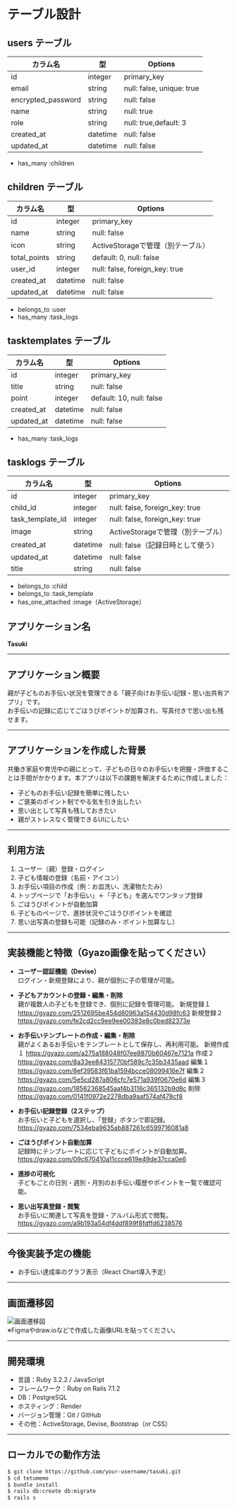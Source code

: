 # テーブル設計

## users テーブル

| カラム名             | 型       | Options                         |
|----------------------|----------|----------------------------------|
| id                   | integer  | primary_key                     |
| email                | string   | null: false, unique: true       |
| encrypted_password   | string   | null: false                     |
| name                 | string   | null: true                      |
| role                 | string   | null: true,default: 3           |
| created_at           | datetime | null: false                     |
| updated_at           | datetime | null: false                     |

- has_many :children

## children テーブル

| カラム名  | 型       | Options                             |
|-----------|----------|--------------------------------------|
| id        | integer  | primary_key                         |
| name      | string   | null: false                         |
| icon      | string   | ActiveStorageで管理（別テーブル）   |
| total_points | string   | default: 0, null: false          |
| user_id   | integer  | null: false, foreign_key: true      |
| created_at | datetime | null: false                        |
| updated_at | datetime | null: false                        |

- belongs_to :user
- has_many :task_logs

##  tasktemplates テーブル

| カラム名 | 型       | Options                        |
|----------|----------|-------------------------------|
| id       | integer  | primary_key                  |
| title    | string   | null: false                  |
| point    | integer  | default: 10, null: false     |
| created_at | datetime | null: false                |
| updated_at | datetime | null: false                |

- has_many :task_logs

##  tasklogs テーブル

| カラム名           | 型       | Options                                 |
|--------------------|----------|------------------------------------------|
| id                 | integer  | primary_key                             |
| child_id           | integer  | null: false, foreign_key: true          |
| task_template_id   | integer  | null: false, foreign_key: true          |
| image              | string   | ActiveStorageで管理（別テーブル）       |
| created_at         | datetime | null: false（記録日時として使う）       |
| updated_at         | datetime | null: false                             |
| title              | string   | null: false                                       |
- belongs_to :child
- belongs_to :task_template
- has_one_attached :image（ActiveStorage） 

## アプリケーション名

**Tasuki**

---

## アプリケーション概要

親が子どものお手伝い状況を管理できる「親子向けお手伝い記録・思い出共有アプリ」です。  
お手伝いの記録に応じてごほうびポイントが加算され、写真付きで思い出も残せます。

---

## アプリケーションを作成した背景

共働き家庭や育児中の親にとって、子どもの日々のお手伝いを把握・評価することは手間がかかります。本アプリは以下の課題を解決するために作成しました：

- 子どものお手伝い記録を簡単に残したい
- ご褒美のポイント制でやる気を引き出したい
- 思い出として写真も残しておきたい
- 親がストレスなく管理できるUIにしたい

---

## 利用方法

1. ユーザー（親）登録・ログイン
2. 子ども情報の登録（名前・アイコン）
3. お手伝い項目の作成（例：お皿洗い、洗濯物たたみ）
4. トップページで「お手伝い」＋「子ども」を選んでワンタップ登録
5. ごほうびポイントが自動加算
6. 子どものページで、進捗状況やごほうびポイントを確認
7. 思い出写真の登録も可能（記録のみ・ポイント加算なし）

---

## 実装機能と特徴（Gyazo画像を貼ってください）

- **ユーザー認証機能（Devise）**  
  ログイン・新規登録により、親が個別に子の管理が可能。

- **子どもアカウントの登録・編集・削除**  
  親が複数人の子どもを登録でき、個別に記録を管理可能。
  新規登録１
  https://gyazo.com/2512695be454d80963a154430d98fc63
  新規登録２
  https://gyazo.com/fe2cd2cc9ee9ee00393e8c0bed82373e

- **お手伝いテンプレートの作成・編集・削除**  
  親がよくあるお手伝いをテンプレートとして保存し、再利用可能。
  新規作成１
  https://gyazo.com/a275a188048f07ee8870b60467e7121a
  作成２
  https://gyazo.com/8a33ee84315770bf589c7c35b3435aad
  編集１
  https://gyazo.com/8ef39583f61ba1594bcce08099416e7f
  編集２
  https://gyazo.com/5e5cd287a806cfc7e571a939f0670e6d
  編集３
  https://gyazo.com/18562368545aaf4b3116c365132b9d8c
  削除
  https://gyazo.com/0141f0972e2278dba9aaf574af478cf8


- **お手伝い記録登録（2ステップ）**  
  お手伝いと子どもを選択し、「登録」ボタンで即記録。
  https://gyazo.com/7534eba9635ab887261c6599716081a8

- **ごほうびポイント自動加算**  
  記録時にテンプレートに応じて子どもにポイントが自動加算。
  https://gyazo.com/09c670410a11ccce619e49de37cca0e6  

- **進捗の可視化**  
  子どもごとの日別・週別・月別のお手伝い履歴やポイントを一覧で確認可能。

- **思い出写真登録・閲覧**  
  お手伝いに関連して写真を登録・アルバム形式で閲覧。
  https://gyazo.com/a9b193a54df4ddf899f8fdffd6238576


---

## 今後実装予定の機能

- お手伝い達成率のグラフ表示（React Chart導入予定）
  

---

## 画面遷移図

![画面遷移図](https://gyazo.com/xxxxxxx)  
※Figmaやdraw.ioなどで作成した画像URLを貼ってください。

---

## 開発環境

- 言語：Ruby 3.2.2 / JavaScript
- フレームワーク：Ruby on Rails 7.1.2
- DB：PostgreSQL
- ホスティング：Render
- バージョン管理：Git / GitHub
- その他：ActiveStorage, Devise, Bootstrap（or CSS）

---

## ローカルでの動作方法

```bash
$ git clone https://github.com/your-username/tasuki.git
$ cd tetumemo
$ bundle install
$ rails db:create db:migrate
$ rails s